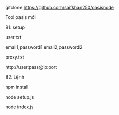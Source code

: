 gitclone https://github.com/saifkhan250/oasisnode

Tool oasis mới 

B1: setup 

user.txt

email1,password1
email2,password2

proxy.txt

http://user:pass@ip:port

B2: Lệnh 

npm install

node setup.js

node index.js
